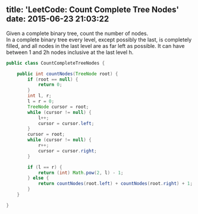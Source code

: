 title: 'LeetCode: Count Complete Tree Nodes'
date: 2015-06-23 21:03:22
---
Given a complete binary tree, count the number of nodes.    
In a complete binary tree every level, except possibly the last, is completely filled, and all nodes in the last level are as far left as possible. It can have between 1 and 2h nodes inclusive at the last level h.
```java
public class CountCompleteTreeNodes {

    public int countNodes(TreeNode root) {
        if (root == null) {
            return 0;
        }
        int l, r;
        l = r = 0;
        TreeNode cursor = root;
        while (cursor != null) {
            l++;
            cursor = cursor.left;
        }
        cursor = root;
        while (cursor != null) {
            r++;
            cursor = cursor.right;
        }

        if (l == r) {
            return (int) Math.pow(2, l) - 1;
        } else {
            return countNodes(root.left) + countNodes(root.right) + 1;
        }
    }

}
```
